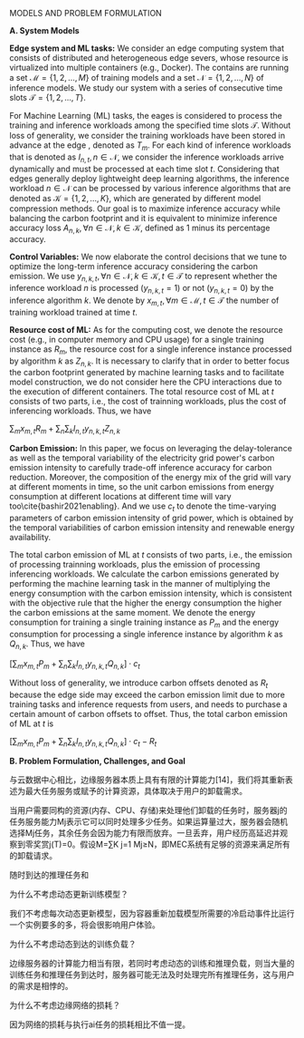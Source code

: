 MODELS AND PROBLEM FORMULATION

**A. System Models**

**Edge system and ML tasks:** We consider an edge computing system that consists of distributed and heterogeneous edge severs, whose resource is virtualized into multiple containers (e.g., Docker). The contains are running a set $\mathcal{M}=\{1,2, \ldots, M\}$ of training models and a set $\mathcal{N}=\{1,2, \ldots, N\}$ of inference models. We study our system with a series of consecutive time slots $\mathcal{T}=\{1,2,\ldots,T\}$. 

For Machine Learning (ML) tasks, the eages is considered to process the training and inference workloads among the specified time slots $\mathcal{T}$. Without loss of generality, we consider the training workloads have been stored in advance at the edge , denoted as $T_m$. For each kind of inference workloads that is denoted as $I_{n,t},n\in \mathcal{N}$, we consider the inference workloads arrive dynamically and must be processed at each time slot $t$. Considering that edges generally deploy lightweight deep learning algorithms, the inference workload $n \in \mathcal{N}$ can be processed by various inference algorithms that are denoted as $\mathcal{K}=\{1,2, \ldots, K\}$, which are generated by different model compression methods. Our goal is to maximize inference accuracy while balancing the carbon footprint and it is equivalent to minimize inference accuracy loss $A_{n,k}, \forall n \in \mathcal{N}, k \in \mathcal{K}$, defined  as 1 minus its percentage accuracy.

**Control Variables:** We now elaborate the control decisions that we tune to optimize the long-term inference accuracy considering the carbon emission. We use $y_{n,k,t}, \forall n \in \mathcal{N}, k \in \mathcal{K}, t \in \mathcal{T}$ to represent whether the inference workload $n$ is processed $(y_{n,k,t}=1)$ or not $(y_{n,k,t}=0)$ by the inference algorithm $k$. We denote by $x_{m,t}, \forall m \in \mathcal{M}, t \in \mathcal{T}$ the number of training workload trained at time $t$.

**Resource cost of ML:** As for the computing cost, we denote the resource cost (e.g., in computer memory and CPU usage) for a single training instance as $R_m$, the resource cost for a single inference instance processed by algorithm $k$ as $Z_{n,k}$. It is necessary to clarify that in order to better focus the carbon footprint generated by machine learning tasks and to facilitate model construction, we do not consider here the CPU interactions due to the execution of different containers. The total resource cost of ML at $t$ consists of two parts, i.e., the cost of trainning workloads, plus the cost of inferencing workloads. Thus, we have

$\textstyle\sum\nolimits_{m} x_{m,t} R_{m}+\sum\nolimits_{n} \sum\nolimits_{k} I_{n,t} y_{n,k,t} Z_{n,k}$

**Carbon Emission:** In this paper, we focus on leveraging the delay-tolerance as well as the temporal variability of the electricity grid power's carbon emission intensity to carefully trade-off inference accuracy for carbon reduction. Moreover, the composition of the energy mix of the grid will vary at different moments in time, so the unit carbon emissions from energy consumption at different locations at different time will vary too\cite{bashir2021enabling}. And we use $c_t$ to denote the  time-varying parameters of carbon emission intensity of grid power, which is obtained by the temporal variabilities of carbon emission intensity and renewable energy availability. 

The total carbon emission of ML at $t$ consists of two parts, i.e., the emission of processing trainning workloads, plus the emission of processing inferencing workloads. We calculate the carbon emissions generated by performing the machine learning task in the manner of multiplying the energy consumption with the carbon emission intensity, which is consistent with the objective rule that the higher the energy consumption the higher the carbon emissions at the same moment. We denote the energy consumption for training a single training instance as $P_m$ and the energy consumption for processing a single inference instance by algorithm $k$ as $Q_{n,k}$. Thus, we have

$[\sum\nolimits_{m}x_{m,t} P_{m}+\sum\nolimits_{n} \sum\nolimits_{k} I_{n,t} y_{n,k,t} Q_{n,k}] \cdot c_{t}$

Without loss of generality, we introduce carbon offsets denoted as $R_t$ because the edge side may exceed the carbon emission limit due to more training tasks and inference requests from users, and needs to purchase a certain amount of carbon offsets to offset. Thus, the total carbon emission of ML at $t$ is

$[\sum\nolimits_{m}x_{m,t} P_{m}+\sum\nolimits_{n} \sum\nolimits_{k} I_{n,t} y_{n,k,t} Q_{n,k}] \cdot c_{t}-R_{t}$

**B. Problem Formulation, Challenges, and Goal**

与云数据中心相比，边缘服务器本质上具有有限的计算能力[14]，我们将其重新表述为最大任务服务或赋予的计算资源，具体取决于用户的卸载需求。

当用户需要同构的资源(内存、CPU、存储)来处理他们卸载的任务时，服务器j的任务服务能力Mj表示它可以同时处理多少任务。如果运算量过大，服务器会随机选择Mj任务，其余任务会因为能力有限而放弃。一旦丢弃，用户经历高延迟并观察到零奖赏j(T)=0。假设M=∑K j=1 Mj≥N，即MEC系统有足够的资源来满足所有的卸载请求。

随时到达的推理任务和

为什么不考虑动态更新训练模型？

我们不考虑每次动态更新模型，因为容器重新加载模型所需要的冷启动事件比运行一个实例要多的多，将会很影响用户体验。

为什么不考虑动态到达的训练负载？

边缘服务器的计算能力相当有限，若同时考虑动态的训练和推理负载，则当大量的训练任务和推理任务到达时，服务器可能无法及时处理完所有推理任务，这与用户的需求是相悖的。

为什么不考虑边缘网络的损耗？

因为网络的损耗与执行ai任务的损耗相比不值一提。